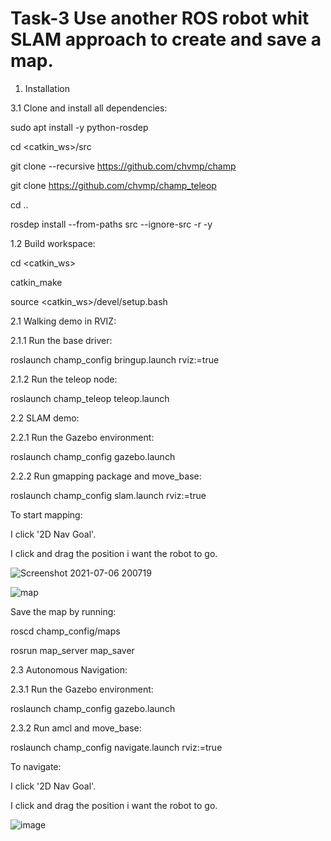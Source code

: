 # Task-3 Use another ROS robot whit SLAM approach to create and save a map.

1. Installation


3.1 Clone and install all dependencies:

sudo apt install -y python-rosdep

cd <catkin_ws>/src

git clone --recursive https://github.com/chvmp/champ

git clone https://github.com/chvmp/champ_teleop

cd ..

rosdep install --from-paths src --ignore-src -r -y


1.2 Build workspace:

cd <catkin_ws>

catkin_make

source <catkin_ws>/devel/setup.bash


2.1 Walking demo in RVIZ:

2.1.1 Run the base driver:

roslaunch champ_config bringup.launch rviz:=true

2.1.2 Run the teleop node:

roslaunch champ_teleop teleop.launch


2.2 SLAM demo:

2.2.1 Run the Gazebo environment:

roslaunch champ_config gazebo.launch 

2.2.2 Run gmapping package and move_base:

roslaunch champ_config slam.launch rviz:=true

To start mapping:

   I click '2D Nav Goal'.

   I click and drag the position i want the robot to go.
 
 ![Screenshot 2021-07-06 200719](https://user-images.githubusercontent.com/85695324/124640337-f19ca380-de95-11eb-9a06-b229336678e0.png)


    
![map ](https://user-images.githubusercontent.com/85695324/124625455-7da6cf00-de86-11eb-8cd2-1ea2e17ca8a2.png)


   Save the map by running:

   roscd champ_config/maps
   
   rosrun map_server map_saver

2.3 Autonomous Navigation:

2.3.1 Run the Gazebo environment:

roslaunch champ_config gazebo.launch 

2.3.2 Run amcl and move_base:

roslaunch champ_config navigate.launch rviz:=true

To navigate:

   I click '2D Nav Goal'.

   I click and drag the position i want the robot to go.
   
   ![image](https://user-images.githubusercontent.com/85695324/124598035-db2e2200-de6c-11eb-8149-bb0d38c45710.png)



